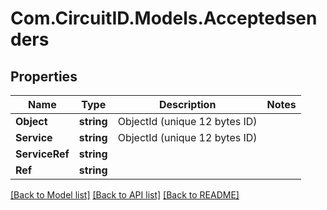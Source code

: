 
# Com.CircuitID.Models.Acceptedsenders

## Properties

Name | Type | Description | Notes
------------ | ------------- | ------------- | -------------
**Object** | **string** | ObjectId (unique 12 bytes ID) | 
**Service** | **string** | ObjectId (unique 12 bytes ID) | 
**ServiceRef** | **string** |  | 
**Ref** | **string** |  | 

[[Back to Model list]](../README.md#documentation-for-models)
[[Back to API list]](../README.md#documentation-for-api-endpoints)
[[Back to README]](../README.md)

